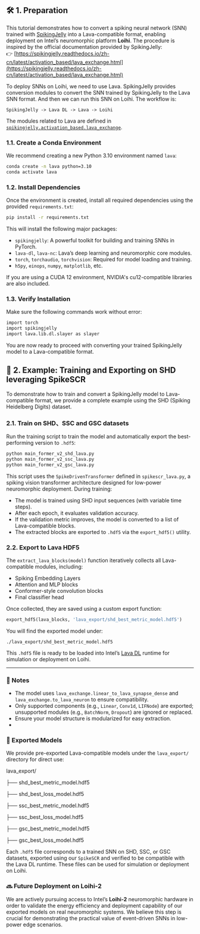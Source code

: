 ## 🛠️ 1. Preparation

This tutorial demonstrates how to convert a spiking neural network (SNN) trained with [SpikingJelly](https://github.com/fangwei123456/spikingjelly) into a Lava-compatible format, enabling deployment on Intel’s neuromorphic platform **Loihi**. The procedure is inspired by the official documentation provided by SpikingJelly:  
👉 [https://spikingjelly.readthedocs.io/zh-cn/latest/activation_based/lava_exchange.html](https://spikingjelly.readthedocs.io/zh-cn/latest/activation_based/lava_exchange.html)

To deploy SNNs on Loihi, we need to use Lava. SpikingJelly provides conversion modules to convert the SNN trained by SpikingJelly to the Lava SNN format. And then we can run this SNN on Loihi. The workflow is:

```
SpikingJelly -> Lava DL -> Lava -> Loihi
```

The modules related to Lava are defined in [`spikingjelly.activation_based.lava_exchange`](https://spikingjelly.readthedocs.io/zh-cn/latest/sub_module/spikingjelly.activation_based.lava_exchange.html#module-spikingjelly.activation_based.lava_exchange).

### 1.1. Create a Conda Environment

We recommend creating a new Python 3.10 environment named `lava`:

```bash
conda create -n lava python=3.10
conda activate lava
```

### 1.2. Install Dependencies

Once the environment is created, install all required dependencies using the provided `requirements.txt`:

```bash
pip install -r requirements.txt
```

This will install the following major packages:

- `spikingjelly`: A powerful toolkit for building and training SNNs in PyTorch.
- `lava-dl`, `lava-nc`: Lava’s deep learning and neuromorphic core modules.
- `torch`, `torchaudio`, `torchvision`: Required for model loading and training.
- `h5py`, `einops`, `numpy`, `matplotlib`, etc.

If you are using a CUDA 12 environment, NVIDIA's cu12-compatible libraries are also included.

### 1.3. Verify Installation

Make sure the following commands work without error:

```bash
import torch
import spikingjelly
import lava.lib.dl.slayer as slayer
```

You are now ready to proceed with converting your trained SpikingJelly model to a Lava-compatible format.



## 🧪 2. Example: Training and Exporting on SHD leveraging SpikeSCR

To demonstrate how to train and convert a SpikingJelly model to Lava-compatible format, we provide a complete example using the SHD (Spiking Heidelberg Digits) dataset.

### 2.1. Train on SHD、SSC and GSC datasets

Run the training script to train the model and automatically export the best-performing version to `.hdf5`:

```bash
python main_former_v2_shd_lava.py
python main_former_v2_ssc_lava.py
python main_former_v2_gsc_lava.py
```

This script uses the `SpikeDrivenTransformer` defined in `spikescr_lava.py`, a spiking vision transformer architecture designed for low-power neuromorphic deployment. During training:

- The model is trained using SHD input sequences (with variable time steps).
- After each epoch, it evaluates validation accuracy.
- If the validation metric improves, the model is converted to a list of Lava-compatible blocks.
- The extracted blocks are exported to `.hdf5` via the `export_hdf5()` utility.

### 2.2. Export to Lava HDF5

The `extract_lava_blocks(model)` function iteratively collects all Lava-compatible modules, including:

- Spiking Embedding Layers
- Attention and MLP blocks
- Conformer-style convolution blocks
- Final classifier head

Once collected, they are saved using a custom export function:

```python
export_hdf5(lava_blocks, 'lava_export/shd_best_metric_model.hdf5')
```

You will find the exported model under:

```text
./lava_export/shd_best_metric_model.hdf5
```

This `.hdf5` file is ready to be loaded into Intel’s [Lava DL](https://github.com/lava-nc/lava) runtime for simulation or deployment on Loihi.

---

### 📄 Notes

- The model uses `lava_exchange.linear_to_lava_synapse_dense` and `lava_exchange.to_lava_neuron` to ensure compatibility.
- Only supported components (e.g., `Linear`, `Conv1d`, `LIFNode`) are exported; unsupported modules (e.g., `BatchNorm`, `Dropout`) are ignored or replaced.
- Ensure your model structure is modularized for easy extraction.
- 

### 📁 Exported Models

We provide pre-exported Lava-compatible models under the `lava_export/` directory for direct use:

lava_export/

├── shd_best_metric_model.hdf5

├── shd_best_loss_model.hdf5

├── ssc_best_metric_model.hdf5

├── ssc_best_loss_model.hdf5

├── gsc_best_metric_model.hdf5

├── gsc_best_loss_model.hdf5



Each `.hdf5` file corresponds to a trained SNN on SHD, SSC, or GSC datasets, exported using our `SpikeSCR` and verified to be compatible with the Lava DL runtime. These files can be used for simulation or deployment on Loihi.



### 🔜 Future Deployment on Loihi-2

We are actively pursuing access to Intel’s **Loihi-2** neuromorphic hardware in order to validate the energy efficiency and deployment capability of our exported models on real neuromorphic systems. We believe this step is crucial for demonstrating the practical value of event-driven SNNs in low-power edge scenarios.
